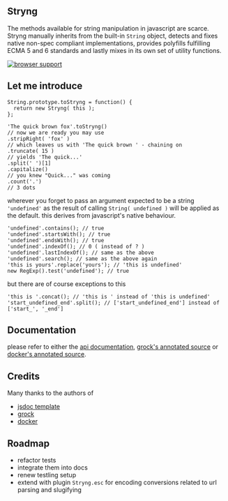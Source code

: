 
Stryng
------
The methods available for string manipulation in javascript are scarce. Stryng manually inherits from the built-in `String` object, detects and fixes native non-spec compliant implementations, provides polyfills fulfilling ECMA 5 and 6 standards and lastly mixes in its own set of utility functions.

[![browser support](https://ci.testling.com/espretto/stryng.png)](https://ci.testling.com/espretto/Stryng)

Let me introduce
----------------

```
String.prototype.toStryng = function() {
  return new Stryng( this );
};

'The quick brown fox'.toStryng()
// now we are ready you may use
.stripRight( 'fox' )
// which leaves us with 'The quick brown ' - chaining on
.truncate( 15 )
// yields 'The quick...'
.split(' ')[1]
.capitalize()
// you knew "Quick..." was coming
.count('.')
// 3 dots 
```

wherever you forget to pass an argument expected to be a string `'undefined'` as the result of calling `String( undefined )` will be applied as the default. this derives from javascript's native behaviour.
```
'undefined'.contains(); // true
'undefined'.startsWith(); // true
'undefined'.endsWith(); // true
'undefined'.indexOf(); // 0 ( instead of ? )
'undefined'.lastIndexOf(); // same as the above
'undefined'.search(); // same as the above again
'this is yours'.replace('yours'); // 'this is undefined'
new RegExp().test('undefined'); // true
```
but there are of course exceptions to this
```
'this is '.concat(); // 'this is ' instead of 'this is undefined'
'start_undefined_end'.split(); // ['start_undefined_end'] instead of ['start_', '_end']
```

Documentation
-------------
please refer to either the [api documentation](http://espretto.github.io/Stryng), [grock's annotated source](http://espretto.github.io/Stryng/grock) or [docker's annotated source](http://espretto.github.io/Stryng/docker).

Credits
-------
Many thanks to the authors of

- [jsdoc template](https://github.com/davidshimjs/jaguarjs-jsdoc)
- [grock](https://github.com/killercup/grock)
- [docker](https://github.com/jbt/docker)

Roadmap
-------

- refactor tests
- integrate them into docs
- renew testling setup
- extend with plugin `Stryng.esc` for encoding conversions related to url parsing and slugifying